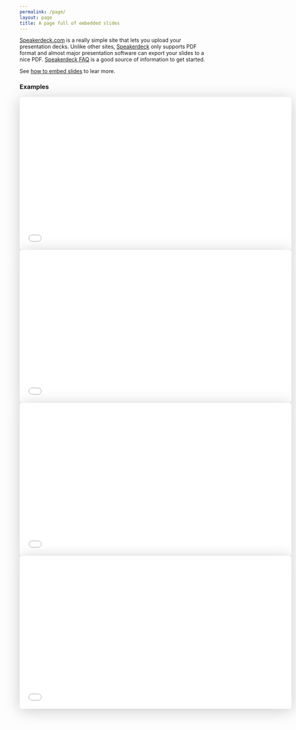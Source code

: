 ```yaml
---
permalink: /page/
layout: page
title: A page full of embedded slides
---
```


[Speakerdeck.com](https://speakerdeck.com/) is a really simple site that lets you upload your presentation decks. Unlike other sites, [Speakerdeck](https://speakerdeck.com/) only supports PDF format and almost major presentation software can export your slides to a nice PDF. [Speakerdeck FAQ](https://speakerdeck.com/faq) is a good source of information to get started.

See [how to embed slides](/post/) to lear more.

### Examples

<div class="post talk">
    <div class="speakerdeck-embed-wrapper">
        <iframe class="speakerdeck-iframe" frameborder="0" src="//speakerdeck.com/player/ca752bab13514a9086ef3788f4c65676?" allowfullscreen="true" mozallowfullscreen="true" webkitallowfullscreen="true" style="border: 0px; background: padding-box rgba(0, 0, 0, 0.1); margin: 0px; padding: 0px; border-radius: 6px; box-shadow: rgba(0, 0, 0, 0.2) 0px 5px 40px; width: 720px; height: 405px;"></iframe>
    </div>
</div>

<div class="post talk">
    <div class="speakerdeck-embed-wrapper">
        <iframe class="speakerdeck-iframe" frameborder="0" src="//speakerdeck.com/player/c104411f38d5487cafe032de9593d9f7?" allowfullscreen="true" mozallowfullscreen="true" webkitallowfullscreen="true" style="border: 0px; background: padding-box rgba(0, 0, 0, 0.1); margin: 0px; padding: 0px; border-radius: 6px; box-shadow: rgba(0, 0, 0, 0.2) 0px 5px 40px; width: 720px; height: 405px;"></iframe>
    </div>
</div>

<div class="post talk">
    <div class="speakerdeck-embed-wrapper">
        <iframe class="speakerdeck-iframe" frameborder="0" src="//speakerdeck.com/player/27cf2920068e013258d3029fef629589?" allowfullscreen="true" mozallowfullscreen="true" webkitallowfullscreen="true" style="border: 0px; background: padding-box rgba(0, 0, 0, 0.1); margin: 0px; padding: 0px; border-radius: 6px; box-shadow: rgba(0, 0, 0, 0.2) 0px 5px 40px; width: 720px; height: 405px;"></iframe>
    </div>
</div>

<div class="post talk">
    <div class="speakerdeck-embed-wrapper">
        <iframe class="speakerdeck-iframe" frameborder="0" src="//speakerdeck.com/player/1c59156477ab4c93a10476a743d16756?" allowfullscreen="true" mozallowfullscreen="true" webkitallowfullscreen="true" style="border: 0px; background: padding-box rgba(0, 0, 0, 0.1); margin: 0px; padding: 0px; border-radius: 6px; box-shadow: rgba(0, 0, 0, 0.2) 0px 5px 40px; width: 720px; height: 405px;"></iframe>
    </div>
</div>
